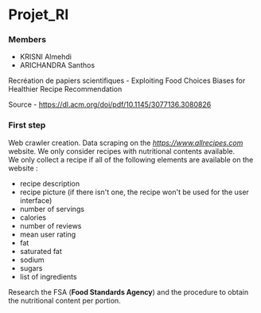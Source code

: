 # Projet_RI

### Members
- KRISNI Almehdi
- ARICHANDRA Santhos

Recréation de papiers scientifiques - Exploiting Food Choices Biases for Healthier Recipe Recommendation

Source - https://dl.acm.org/doi/pdf/10.1145/3077136.3080826

### First step
Web crawler creation. Data scraping on the *https://www.allrecipes.com* website.
We only consider recipes with nutritional contents available. <br/>We only collect a recipe if all of the following elements are available on the website :
- recipe description
- recipe picture (if there isn't one, the recipe won't be used for the user interface)
- number of servings
- calories
- number of reviews
- mean user rating
- fat
- saturated fat
- sodium
- sugars
- list of ingredients

Research the FSA (**Food Standards Agency**) and the procedure to obtain the nutritional content per portion.
